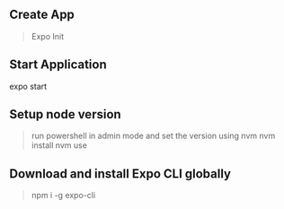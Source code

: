 ## Create App

> Expo Init <ProjectName>

## Start Application

expo start

## Setup node version

> run powershell in admin mode and set the version using nvm
> nvm install <version>
> nvm use <version>

## Download and install Expo CLI globally

> npm i -g expo-cli
